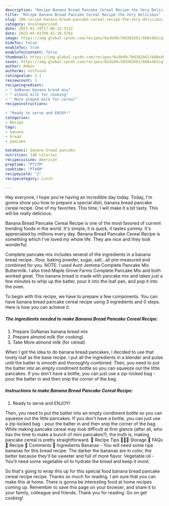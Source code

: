 ```yaml
---
description: "Recipe Banana Bread Pancake Cereal Recipe the Very Delicious"
title: "Recipe Banana Bread Pancake Cereal Recipe the Very Delicious"
slug: 386-recipe-banana-bread-pancake-cereal-recipe-the-very-delicious
category: Uncategorized
date: 2023-01-19T17:06:32.311Z
date: 2023-05-01T08:41:39.576Z
image: https://img-global.cpcdn.com/recipes/0a36d9c70d382b61/680x482cq70/banana-bread-pancake-cereal-recipe-recipe-main-photo.jpg
hideToc: false
enableToc: true
enableTocContent: false
thumbnail: https://img-global.cpcdn.com/recipes/0a36d9c70d382b61/680x482cq70/banana-bread-pancake-cereal-recipe-recipe-main-photo.jpg
cover: https://img-global.cpcdn.com/recipes/0a36d9c70d382b61/680x482cq70/banana-bread-pancake-cereal-recipe-recipe-main-photo.jpg
author: Admin
authorAv: notfound
ratingvalue: 3.1
reviewcount: 3
recipeingredient:
- " GoNanas banana bread mix"
- " almond milk for cooking"
- " More almond milk for cereal"
recipeinstructions:

- "Ready to serve and ENJOY!"
categories:
- Recipe
tags:
- banana
- bread
- pancake

katakunci: banana bread pancake 
nutrition: 140 calories
recipecuisine: American
preptime: "PT27M"
cooktime: "PT46M"
recipeyield: "2"
recipecategory: Lunch

---
```



Hey everyone, I hope you're having an incredible day today. Today, I'm gonna show you how to prepare a special dish, banana bread pancake cereal recipe. One of my favorites. This time, I will make it a bit tasty. This will be really delicious.

Banana Bread Pancake Cereal Recipe is one of the most favored of current trending foods in the world. It's simple, it is quick, it tastes yummy. It's appreciated by millions every day. Banana Bread Pancake Cereal Recipe is something which I've loved my whole life. They are nice and they look wonderful.

Complete pancake mix includes several of the ingredients in a banana bread recipe…flour, baking powder, sugar, salt…all pre-measured and combined for you. NOTE: I used Aunt Jemima Complete Pancake Mix Buttermilk. I also tried Maple Grove Farms Complete Pancake Mix and both worked great. This banana bread is made with pancake mix and takes just a few minutes to whip up the batter, pour it into the loaf pan, and pop it into the oven.


To begin with this recipe, we have to prepare a few components. You can have banana bread pancake cereal recipe using 3 ingredients and 0 steps. Here is how you can achieve it.

<!--inarticleads1-->

##### The ingredients needed to make Banana Bread Pancake Cereal Recipe:

1. Prepare  GoNanas banana bread mix
1. Prepare  almond milk (for cooking)
1. Take  More almond milk (for cereal)


When I got the idea to do banana bread pancakes, I decided to use that lovely loaf as the base recipe. I put all the ingredients in a blender and pulse until the batter is smooth and thoroughly combined. Then, you need to put the batter into an empty condiment bottle so you can squeeze out the little pancakes. If you don&#39;t have a bottle, you can just use a zip-locked bag - pour the batter in and then snip the corner of the bag. 

<!--inarticleads2-->

##### Instructions to make Banana Bread Pancake Cereal Recipe:


1. Ready to serve and ENJOY!

Then, you need to put the batter into an empty condiment bottle so you can squeeze out the little pancakes. If you don&#39;t have a bottle, you can just use a zip-locked bag - pour the batter in and then snip the corner of the bag. While making pancake cereal may look difficult at first glance (after all, who has the time to make a bunch of mini pancakes?), the truth is, making pancake cereal is pretty straightforward. 🍴 Recipe Tips 👩🏻‍🍳 Storage 💭 FAQs 📖 Recipe 💬 Comments 🥘 Ingredients Bananas - You will need some ripe bananas for this bread recipe. The darker the bananas are in color, the better because they&#39;ll be sweeter and full of more flavor. Vegetable oil - You&#39;ll need some vegetable oil to hydrate the bread and keep it moist. 

So that's going to wrap this up for this special food banana bread pancake cereal recipe recipe. Thanks so much for reading. I am sure that you can make this at home. There is gonna be interesting food at home recipes coming up. Remember to save this page on your browser, and share it to your family, colleague and friends. Thank you for reading. Go on get cooking!
